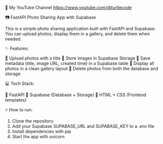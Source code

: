 🔗 My YouTube Channel
https://www.youtube.com/@turtlecode

📷 FastAPI Photo Sharing App with Supabase

This is a simple photo sharing application built with FastAPI and Supabase.
You can upload photos, display them in a gallery, and delete them when needed.

✨ Features:

🔸 Upload photos with a title
🔸 Store images in Supabase Storage
🔸 Save metadata (title, image URL, created time) in a Supabase table
🔸 Display all photos in a clean gallery layout
🔸 Delete photos from both the database and storage

💻 Tech Stack:

🔹 FastAPI
🔹 Supabase (Database + Storage)
🔹 HTML + CSS (Frontend templates)

⚡ How to run:

1. Clone the repository
2. Add your Supabase SUPABASE_URL and SUPABASE_KEY to a .env file
3. Install dependencies with pip
4. Start the app with uvicorn
